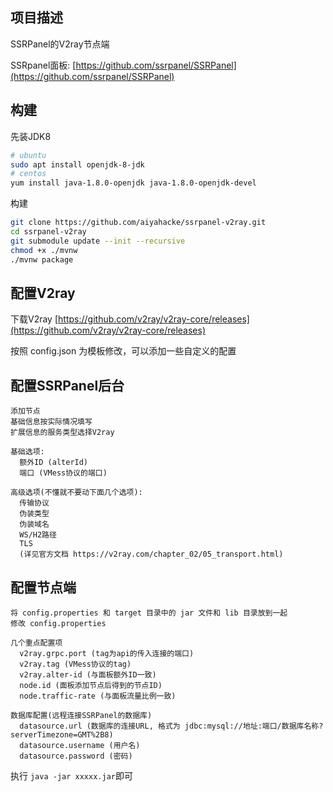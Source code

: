 ## 项目描述
SSRPanel的V2ray节点端

SSRpanel面板: 
[https://github.com/ssrpanel/SSRPanel](https://github.com/ssrpanel/SSRPanel)

## 构建

先装JDK8
```bash
# ubuntu
sudo apt install openjdk-8-jdk
# centos
yum install java-1.8.0-openjdk java-1.8.0-openjdk-devel
```

构建
```bash
git clone https://github.com/aiyahacke/ssrpanel-v2ray.git
cd ssrpanel-v2ray
git submodule update --init --recursive
chmod +x ./mvnw
./mvnw package
```

## 配置V2ray

下载V2ray
[https://github.com/v2ray/v2ray-core/releases](https://github.com/v2ray/v2ray-core/releases)

按照 config.json 为模板修改，可以添加一些自定义的配置

## 配置SSRPanel后台
```
添加节点
基础信息按实际情况填写
扩展信息的服务类型选择V2ray

基础选项:
  额外ID (alterId)
  端口 (VMess协议的端口)
  
高级选项(不懂就不要动下面几个选项): 
  传输协议
  伪装类型
  伪装域名
  WS/H2路径
  TLS
  (详见官方文档 https://v2ray.com/chapter_02/05_transport.html)
```

## 配置节点端
```
将 config.properties 和 target 目录中的 jar 文件和 lib 目录放到一起
修改 config.properties

几个重点配置项
  v2ray.grpc.port (tag为api的传入连接的端口)
  v2ray.tag (VMess协议的tag)
  v2ray.alter-id (与面板额外ID一致)
  node.id (面板添加节点后得到的节点ID)
  node.traffic-rate (与面板流量比例一致)

数据库配置(远程连接SSRPanel的数据库)
  datasource.url (数据库的连接URL, 格式为 jdbc:mysql://地址:端口/数据库名称?serverTimezone=GMT%2B8)
  datasource.username (用户名)
  datasource.password (密码)
```

执行 `java -jar xxxxx.jar`即可
